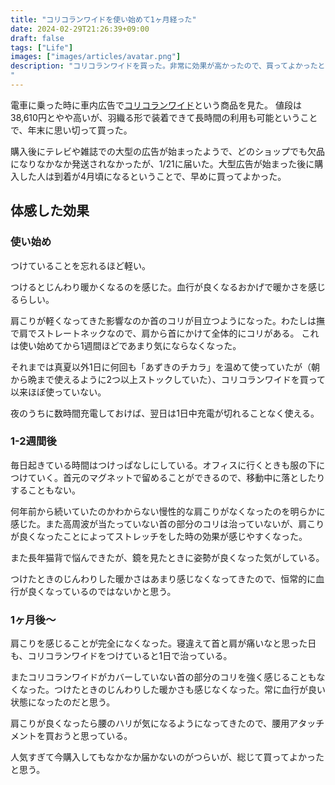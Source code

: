 ```yaml
---
title: "コリコランワイドを使い始めて1ヶ月経った"
date: 2024-02-29T21:26:39+09:00
draft: false
tags: ["Life"]
images: ["images/articles/avatar.png"]
description: "コリコランワイドを買った。非常に効果が高かったので、買ってよかったと思う。
"
---
```


電車に乗った時に車内広告で[コリコランワイド](https://panasonic.jp/treatment/products/ew-ra550.html)という商品を見た。
値段は38,610円とやや高いが、羽織る形で装着できて長時間の利用も可能ということで、年末に思い切って買った。

購入後にテレビや雑誌での大型の広告が始まったようで、どのショップでも欠品になりなかなか発送されなかったが、1/21に届いた。大型広告が始まった後に購入した人は到着が4月頃になるということで、早めに買ってよかった。

## 体感した効果

### 使い始め

つけていることを忘れるほど軽い。

つけるとじんわり暖かくなるのを感じた。血行が良くなるおかげで暖かさを感じるらしい。

肩こりが軽くなってきた影響なのか首のコリが目立つようになった。わたしは撫で肩でストレートネックなので、肩から首にかけて全体的にコリがある。
これは使い始めてから1週間ほどであまり気にならなくなった。

それまでは真夏以外1日に何回も「あずきのチカラ」を温めて使っていたが（朝から晩まで使えるように2つ以上ストックしていた）、コリコランワイドを買って以来ほぼ使っていない。

夜のうちに数時間充電しておけば、翌日は1日中充電が切れることなく使える。

### 1-2週間後

毎日起きている時間はつけっぱなしにしている。オフィスに行くときも服の下につけていく。首元のマグネットで留めることができるので、移動中に落としたりすることもない。

何年前から続いていたのかわからない慢性的な肩こりがなくなったのを明らかに感じた。また高周波が当たっていない首の部分のコリは治っていないが、肩こりが良くなったことによってストレッチをした時の効果が感じやすくなった。

また長年猫背で悩んできたが、鏡を見たときに姿勢が良くなった気がしている。

つけたときのじんわりした暖かさはあまり感じなくなってきたので、恒常的に血行が良くなっているのではないかと思う。

### 1ヶ月後〜

肩こりを感じることが完全になくなった。寝違えて首と肩が痛いなと思った日も、コリコランワイドをつけていると1日で治っている。

またコリコランワイドがカバーしていない首の部分のコリを強く感じることもなくなった。つけたときのじんわりした暖かさも感じなくなった。常に血行が良い状態になったのだと思う。

肩こりが良くなったら腰のハリが気になるようになってきたので、腰用アタッチメントを買おうと思っている。

人気すぎて今購入してもなかなか届かないのがつらいが、総じて買ってよかったと思う。
